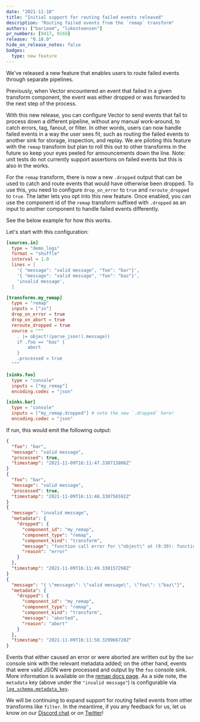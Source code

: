 ```yaml
---
date: "2021-11-18"
title: "Initial support for routing failed events released"
description: "Routing failed events from the `remap` transform"
authors: ["barieom", "lukesteensen"]
pr_numbers: [9417, 9169]
release: "0.18.0"
hide_on_release_notes: false
badges:
  type: new feature
---
```


We've released a new feature that enables users to route failed events through
separate pipelines.

Previously, when Vector encountered an event that failed in a given transform
component, the event was either dropped or was forwarded to the next step of the
process.

With this new release, you can configure Vector to send events that fail to
process down a different pipeline, without any manual work-around, to catch
errors, tag, fanout, or filter. In other words, users can now handle failed
events in a way the user sees fit, such as routing the failed events to another
sink for storage, inspection, and replay. We are piloting this feature with the
`remap` transform but plan to roll this out to other transforms in the future so
keep your eyes peeled for announcements down the line. Note: unit tests do not
currently support assertions on failed events but this is also in the works.

For the `remap` transform, there is now a new `.dropped` output that can be used
to catch and route events that would have otherwise been dropped. To use this,
you need to configure `drop_on_error` to `true` and `reroute_dropped` to `true`.
The latter lets you opt into this new feature. Once enabled, you can use the
component id of the `remap` transform suffixed with `.dropped` as an input to
another component to handle failed events differently.

See the below example for how this works.

Let's start with this configuration:

``` toml
[sources.in]
  type = "demo_logs"
  format = "shuffle"
  interval = 1.0
  lines = [
    '{ "message": "valid message", "foo": "bar"}',
    '{ "message": "valid message", "foo": "baz"}',
    'invalid message',
  ]

[transforms.my_remap]
  type = "remap"
  inputs = ["in"]
  drop_on_error = true
  drop_on_abort = true
  reroute_dropped = true
  source = """
    . |= object!(parse_json!(.message))
    if .foo == "baz" {
        abort
    }
    .processed = true
  """

[sinks.foo]
  type = "console"
  inputs = ["my_remap"]
  encoding.codec = "json"

[sinks.bar]
  type = "console"
  inputs = ["my_remap.dropped"] # note the new `.dropped` here!
  encoding.codec = "json"
```

If run, this would emit the following output:

```json
{
  "foo": "bar",
  "message": "valid message",
  "processed": true,
  "timestamp": "2021-11-09T16:11:47.330713806Z"
}
{
  "foo": "bar",
  "message": "valid message",
  "processed": true,
  "timestamp": "2021-11-09T16:11:48.330756592Z"
}
{
  "message": "invalid message",
  "metadata": {
    "dropped": {
      "component_id": "my_remap",
      "component_type": "remap",
      "component_kind": "transform",
      "message": "function call error for \"object\" at (9:39): function call error for \"parse_json\" at (17:38): unable to parse json: expected value at line 1 column 1",
      "reason": "error"
    }
  },
  "timestamp": "2021-11-09T16:11:49.330157298Z"
}
{
  "message": "{ \"message\": \"valid message\", \"foo\": \"baz\"}",
  "metadata": {
    "dropped": {
      "component_id": "my_remap",
      "component_type": "remap",
      "component_kind": "transform",
      "message": "aborted",
      "reason": "abort"
    }
  },
  "timestamp": "2021-11-09T16:11:50.329966720Z"
}
```

Events that either caused an error or were aborted are written out by the `bar`
console sink with the relevant metadata added; on the other hand, events that
were valid JSON were processed and output by the `foo` console sink. More
information is available on the [remap docs page]. As a side note, the
`metadata` key (above under the `"invalid message"`) is configurable via
[`log_schema.metadata_key`][log_schema.metadata_key].

We will be continuing to expand support for routing failed events from other
transforms like `filter`. In the meantime, if you any feedback for us, let us
know on our [Discord chat] or on [Twitter]!

[remap docs page]: /docs/reference/configuration/transforms/remap/
[log_schema.metadata_key]: /docs/reference/configuration/global-options/#log_schema.metadata_key
[Discord chat]: https://discord.com/invite/dX3bdkF
[Twitter]: https://twitter.com/vectordotdev
